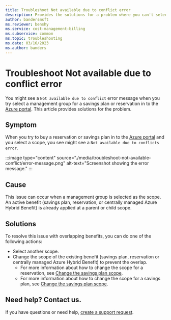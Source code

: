 ```yaml
---
title: Troubleshoot Not available due to conflict error
description: Provides the solutions for a problem where you can't select a management group for a reservation or a savings plan.
author: bandersmsft
ms.reviewer: benshy
ms.service: cost-management-billing
ms.subservice: common
ms.topic: troubleshooting
ms.date: 03/16/2023
ms.author: banders
---
```


# Troubleshoot Not available due to conflict error

You might see a `Not available due to conflict` error message when you try select a management group for a savings plan or reservation in to the [Azure portal](https://portal.azure.com/). This article provides solutions for the problem.

## Symptom

When you try to buy a reservation or savings plan in to the [Azure portal](https://portal.azure.com/) and you select a scope, you see might see a `Not available due to conflicts error`.

:::image type="content" source="./media/troubleshoot-not-available-conflict/error-message.png" alt-text="Screenshot showing the error message."  :::

## Cause

This issue can occur when a management group is selected as the scope. An active benefit (savings plan, reservation, or centrally managed Azure Hybrid Benefit) is already applied at a parent or child scope.

## Solutions

To resolve this issue with overlapping benefits, you can do one of the following actions:

- Select another scope.
- Change the scope of the existing benefit (savings plan, reservation or centrally managed Azure Hybrid Benefit) to prevent the overlap. 
    - For more information about how to change the scope for a reservation, see [Change the savings plan scope](../reservations/manage-reserved-vm-instance.md#change-the-reservation-scope).
    - For more information about how to change the scope for a savings plan, see [Change the savings plan scope](../savings-plan/manage-savings-plan.md#change-the-savings-plan-scope).

## Need help? Contact us.

If you have questions or need help, [create a support request](https://go.microsoft.com/fwlink/?linkid=2083458).
